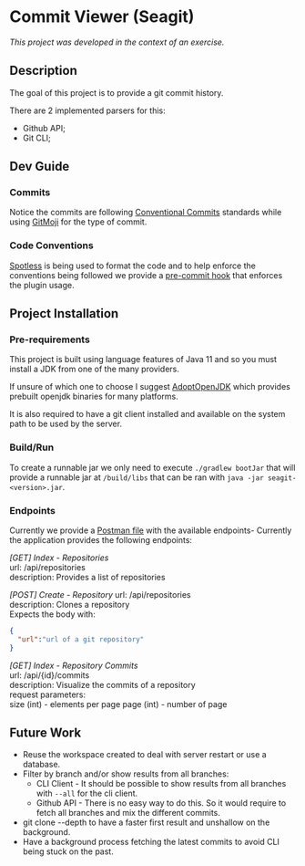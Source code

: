 # Commit Viewer (Seagit)
_This project was developed in the context of an exercise._
## Description
The goal of this project is to provide a git commit history.

There are 2 implemented parsers for this:
- Github API;
- Git CLI;
  
## Dev Guide
### Commits 
Notice the commits are following [Conventional Commits](https://www.conventionalcommits.org) standards while using [GitMoji](https://gitmoji.carloscuesta.me/) for the type of commit. 

### Code Conventions
[Spotless](https://github.com/diffplug/spotless) is being used to format the code and to help enforce the conventions being followed we provide a [pre-commit hook](/scripts/pre-commit) that enforces the plugin usage. 

## Project Installation
### Pre-requirements
This project is built using language features of Java 11 and so you must install a JDK from one of the many providers.

If unsure of which one to choose I suggest [AdoptOpenJDK](https://adoptopenjdk.net/?variant=openjdk11&jvmVariant=hotspot) which provides prebuilt openjdk binaries for many platforms.

It is also required to have a git client installed and available on the system path to be used by the server. 

### Build/Run
To create a runnable jar we only need to execute `./gradlew bootJar` that will provide a runnable jar at `/build/libs` that can be ran with `java -jar seagit-<version>.jar`.

### Endpoints
Currently we provide a [Postman file](scripts/Seagit.postman_collection.json) with the available endpoints-
Currently the application provides the following endpoints:
    
*[GET] Index - Repositories*   
url: /api/repositories   
description: Provides a list of repositories   
   
*[POST] Create - Repository*
url: /api/repositories    
description: Clones a repository   
Expects the body with:  
```json
{
  "url":"url of a git repository"
}
``` 

*[GET] Index -  Repository Commits*  
url: /api/{id}/commits  
description: Visualize the commits of a repository   
request parameters:    
size (int) - elements per page 
page (int) - number of page


## Future Work

* Reuse the workspace created to deal with server restart or use a database.
* Filter by branch and/or show results from all branches: 
  * CLI Client - It should be possible to show results from all branches with `--all` for the cli client.
  * Github API - There is no easy way to do this. So it would require to fetch all branches and mix the different commits.
* git clone --depth to have a faster first result and unshallow on the background.
* Have a background process fetching the latest commits to avoid CLI being stuck on the past.
